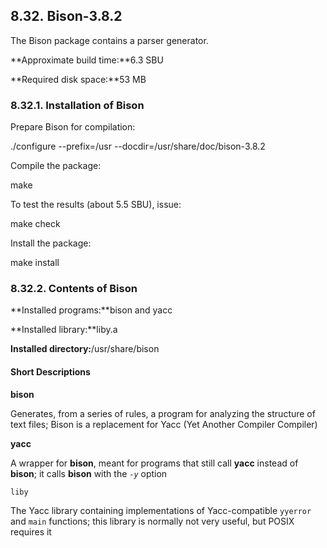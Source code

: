 ## 8.32. Bison-3.8.2

The Bison package contains a parser generator.

**Approximate build time:**6.3 SBU

**Required disk space:**53 MB

### 8.32.1. Installation of Bison

Prepare Bison for compilation:

./configure --prefix=/usr --docdir=/usr/share/doc/bison-3.8.2

Compile the package:

make

To test the results (about 5.5 SBU), issue:

make check

Install the package:

make install

### 8.32.2. Contents of Bison

**Installed programs:**bison and yacc

**Installed library:**liby.a

**Installed directory:**/usr/share/bison

#### Short Descriptions

**bison**

Generates, from a series of rules, a program for analyzing the structure of text files; Bison is a replacement for Yacc (Yet Another Compiler Compiler)

**yacc**

A wrapper for **bison**, meant for programs that still call **yacc** instead of **bison**; it calls **bison** with the _`-y`_ option

`liby`

The Yacc library containing implementations of Yacc-compatible `yyerror` and `main` functions; this library is normally not very useful, but POSIX requires it